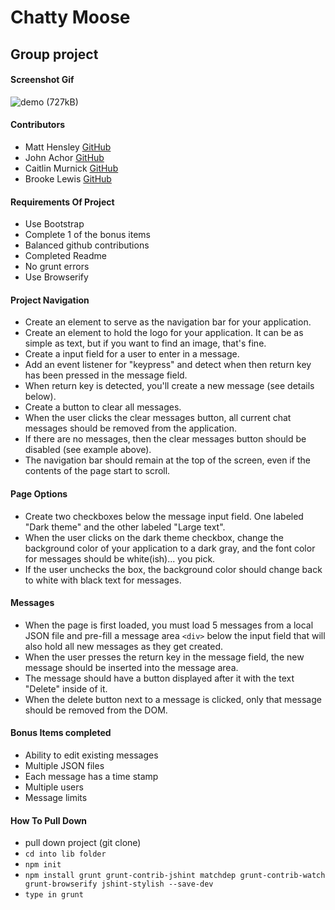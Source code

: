 # Chatty Moose

## Group project 

#### Screenshot Gif

![demo](https://user-images.githubusercontent.com/30091921/30835704-2f04e636-a21f-11e7-8536-c1cad7a057df.gif) (727kB)

#### Contributors
* Matt Hensley [GitHub](https://github.com/Matthensley777)
* John Achor [GitHub](https://github.com/johnachor)
* Caitlin Murnick [GitHub](https://github.com/cmurnick)
* Brooke Lewis [GitHub](https://github.com/belv2c)

#### Requirements Of Project
* Use Bootstrap
* Complete 1 of the bonus items
* Balanced github contributions
* Completed Readme
* No grunt errors
* Use Browserify

#### Project Navigation
* Create an element to serve as the navigation bar for your application.
* Create an element to hold the logo for your application. It can be as simple as text, but if you want to find an image, that's fine.
* Create a input field for a user to enter in a message.
* Add an event listener for "keypress" and detect when then return key has been pressed in the message field.
* When return key is detected, you'll create a new message (see details below).
* Create a button to clear all messages.
* When the user clicks the clear messages button, all current chat messages should be removed from the application.
* If there are no messages, then the clear messages button should be disabled (see example above).
* The navigation bar should remain at the top of the screen, even if the contents of the page start to scroll.

#### Page Options
* Create two checkboxes below the message input field. One labeled "Dark theme" and the other labeled "Large text".
* When the user clicks on the dark theme checkbox, change the background color of your application to a  dark gray, and the font color for messages should be white(ish)... you pick.
* If the user unchecks the box, the background color should change back to white with black text for messages.

#### Messages
* When the page is first loaded, you must load 5 messages from a local JSON file and pre-fill a message area ```<div>``` below the input field that will also hold all new messages as they get created.
* When the user presses the return key in the message field, the new message should be inserted into the message area.
* The message should have a button displayed after it with the text "Delete" inside of it.
* When the delete button next to a message is clicked, only that message should be removed from the DOM.

#### Bonus Items completed
* Ability to edit existing messages
* Multiple JSON files
* Each message has a time stamp
* Multiple users
* Message limits

#### How To Pull Down
* pull down project (git clone)
* ```cd into lib folder``` 
* ```npm init```
* ```npm install grunt grunt-contrib-jshint matchdep grunt-contrib-watch grunt-browserify jshint-stylish --save-dev```
* ```type in grunt```